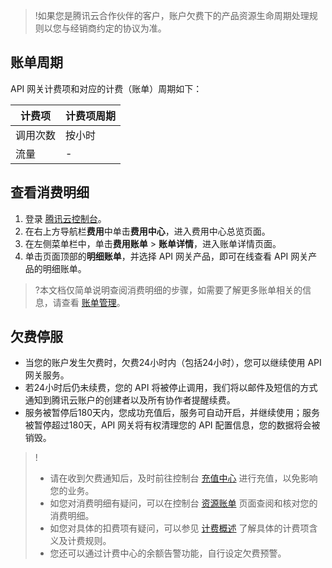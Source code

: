 >!如果您是腾讯云合作伙伴的客户，账户欠费下的产品资源生命周期处理规则以您与经销商约定的协议为准。

## 账单周期

API 网关计费项和对应的计费（账单）周期如下：

| 计费项   | 计费项周期 |
| -------- | ---------- |
| 调用次数 | 按小时     |
| 流量     |       -     |

## 查看消费明细
1. 登录 [腾讯云控制台](https://console.cloud.tencent.com/)。
2. 在右上方导航栏**费用**中单击**费用中心**，进入费用中心总览页面。
3. 在左侧菜单栏中，单击**费用账单** > **账单详情**，进入账单详情页面。
4. 单击页面顶部的**明细账单**，并选择 API 网关产品，即可在线查看 API 网关产品的明细账单。

>?本文档仅简单说明查阅消费明细的步骤，如需要了解更多账单相关的信息，请查看 [账单管理](https://intl.cloud.tencent.com/document/product/555)。

## 欠费停服

- 当您的账户发生欠费时，欠费24小时内（包括24小时），您可以继续使用 API 网关服务。
- 若24小时后仍未续费，您的 API 将被停止调用，我们将以邮件及短信的方式通知到腾讯云账户的创建者以及所有协作者提醒续费。
- 服务被暂停后180天内，您成功充值后，服务可自动开启，并继续使用；服务被暂停超过180天，API 网关将有权清理您的 API 配置信息，您的数据将会被销毁。

>!
>- 请在收到欠费通知后，及时前往控制台 [充值中心](https://console.cloud.tencent.com/account/recharge) 进行充值，以免影响您的业务。
>- 如您对消费明细有疑问，可以在控制台 [资源账单](https://console.cloud.tencent.com/account/resources) 页面查阅和核对您的消费明细。
>- 如您对具体的扣费项有疑问，可以参见 [计费概述](https://intl.cloud.tencent.com/document/product/628/11771) 了解具体的计费项含义及计费规则。
>- 您还可以通过计费中心的余额告警功能，自行设定欠费预警。

